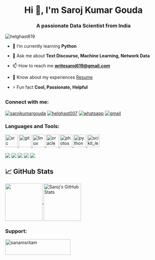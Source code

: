 <h1 align="center">Hi 👋, I'm Saroj Kumar Gouda</h1>
<h3 align="center">A passionate Data Scientist from India</h3>

<p align="left"> <img src="https://komarev.com/ghpvc/?username=helghast619&label=Profile%20views&color=0e75b6&style=flat" alt="helghast619" /> </p>

- 🌱 I’m currently learning **Python**

- 💬 Ask me about **Text Discourse, Machine Learning, Network Data**

- 📫 How to reach me **writesaroj619@gmail.com**

- 📄 Know about my experiences [Resume](https://drive.google.com/file/d/1YKQIXDdbOwzgwSnXTmfn6zD_b_KljTsg/view?usp=sharing)

- ⚡ Fun fact **Cool, Passionate, Helpful**


<h3 align="left">Connect with me:</h3>
<p align="left">
<a href="https://www.linkedin.com/in/sarojkumargouda" target="blank"><img align="center" src="https://img.shields.io/badge/linkedin-%230077B5.svg?&style=for-the-badge&logo=linkedin&logoColor=white" alt="sarojkumargouda"/></a>
<a href="https://www.instagram.com/helghast007" target="blank"><img align="center" src="https://img.shields.io/badge/Instagram-E4405F?style=for-the-badge&logo=instagram&logoColor=white" alt="helghast007"/></a>
<a href="https://api.whatsapp.com/send?phone=919937884855&text=Hello%20there" target="blank"><img align="center" src="https://img.shields.io/badge/WhatsApp-25D366?style=for-the-badge&logo=whatsapp&logoColor=white" alt="whatsapp"/></a>
<a href="mailto:writesaroj619@gmail.com" target="blank"><img align="center" src="https://img.shields.io/badge/Gmail-D14836?style=for-the-badge&logo=gmail&logoColor=white" alt="gmail"/></a>
</p>


<h3 align="left">Languages and Tools:</h3>

<p align="left"> <a heref= "https://r-project.org" target = "_blank"><img src = "https://upload.wikimedia.org/wikipedia/commons/thumb/1/1b/R_logo.svg/724px-R_logo.svg.png" alt = src width = "40" height= "40"/></a><a href="https://git-scm.com/" target="_blank"> <img src="https://www.vectorlogo.zone/logos/git-scm/git-scm-icon.svg" alt="git" width="40" height="40"/> </a> <a href="https://www.linux.org/" target="_blank"> <img src="https://devicons.github.io/devicon/devicon.git/icons/linux/linux-original.svg" alt="linux" width="40" height="40"/> </a> <a href="https://www.oracle.com/" target="_blank"> <img src="https://devicons.github.io/devicon/devicon.git/icons/oracle/oracle-original.svg" alt="oracle" width="40" height="40"/> </a> <a href="https://www.photoshop.com/en" target="_blank"> <img src="https://devicons.github.io/devicon/devicon.git/icons/photoshop/photoshop-plain.svg" alt="photoshop" width="40" height="40"/> </a> <a href="https://www.python.org" target="_blank"> <img src="https://devicons.github.io/devicon/devicon.git/icons/python/python-original.svg" alt="python" width="40" height="40"/> </a> <a href="https://scikit-learn.org/" target="_blank"> <img src="https://upload.wikimedia.org/wikipedia/commons/0/05/Scikit_learn_logo_small.svg" alt="scikit_learn" width="40" height="40"/> </a> </p>

<p align="left">
<a href="https://www.tidyverse.org/" target="blank"><img align="center" src="https://img.shields.io/badge/R-tidyverse-blue?style=plastic&logo=R" /></a>
<a href="https://cran.r-project.org/web/packages/rvest/rvest.pdf" target="blank"><img align="center" src="https://img.shields.io/badge/R-rvest-blue?style=plastic&logo=R" /></a>
<a href="https://pandas.pydata.org/" target="blank"><img align="center" src="https://img.shields.io/badge/Python-pandas-blue?style=plastic&logo=python" /></a>
<a href="https://www.oracle.com/in/database/technologies/appdev/sql.html" target="blank"><img align="center" src="https://img.shields.io/badge/Oracle-Sql-blue?style=plastic&logo=Oracle" /></a>
<a href="https://www.oracle.com/in/database/technologies/appdev/plsql.html" target="blank"><img align="center" src="https://img.shields.io/badge/Oracle-plsql-blue?style=plastic&logo=Oracle" /></a>
</p>

## &#x1f4c8; GitHub Stats
<a href="https://github.com/helghast619/helghast619">
  <img align="center" src="https://github-readme-stats.vercel.app/api/top-langs/?username=helghast619&layout=compact" height="120" />
</a>
<a href="https://github.com/helghast619/helghast619">
  <img align="center" src="https://github-readme-stats.vercel.app/api?username=helghast619&show_icons=true&count_private=true&theme=light" alt="Saroj's GitHub Stats" height="120"/>
</a>

<h3 align="left">Support:</h3>
<p><a href="https://www.buymeacoffee.com/sanamsritam"> <img align="left" src="https://cdn.buymeacoffee.com/buttons/v2/default-yellow.png" height="50" width="210" alt="sanamsritam" /></a></p><br><br>
